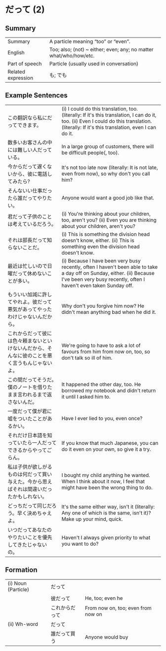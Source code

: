 # だって (2)

## Summary

<table><tr>   <td>Summary</td>   <td>A particle meaning “too” or “even”.</td></tr><tr>   <td>English</td>   <td>Too; also; (not) ~ either; even; any; no matter what/who/how/etc.</td></tr><tr>   <td>Part of speech</td>   <td>Particle (usually used in conversation)</td></tr><tr>   <td>Related expression</td>   <td>も; でも</td></tr></table>

## Example Sentences

<table><tr>   <td>この翻訳なら私にだってできます。</td>   <td>(i) I could do this translation, too. (literally: If it's this translation, I can do it, too. (ii) Even I could do this translation. (literally: If it's this translation, even I can do it.</td></tr><tr>   <td>数多いお客さんの中には難しい人だっている。</td>   <td>In a large group of customers, there will be difficult people(, too).</td></tr><tr>   <td>今からだって遅くないから、彼に電話してみたら?</td>   <td>It's not too late now (literally: It is not late, even from now), so why don't you call him?</td></tr><tr>   <td>そんないい仕事だったら誰だってやりたい。</td>   <td>Anyone would want a good job like that.</td></tr><tr>   <td>君だって子供のことは考えているだろう。</td>   <td>(i) You're thinking about your children, too, aren't you? (ii) Even you are thinking about your children, aren't you?</td></tr><tr>   <td>それは部長だって知らないことだ。</td>   <td>(i) This is something the division head doesn't know, either. (ii) This is something even the division head doesn't know.</td></tr><tr>   <td>最近は忙しいので日曜だって休めないことが多い。</td>   <td>(i) Because I have been very busy recently, often I haven't been able to take a day off on Sunday, either. (ii) Because I've been very busy recently, often I haven't even taken Sunday off.</td></tr><tr>   <td>もういい加減に許してやれよ。彼だって悪気があってやったわけじゃないんだから。</td>   <td>Why don't you forgive him now? He didn't mean anything bad when he did it.</td></tr><tr>   <td>これからだって彼には色々頼まないといけないんだから、そんなに彼のことを悪く言うもんじゃないよ。</td>   <td>We're going to have to ask a lot of favours from him from now on, too, so don't talk so ill of him.</td></tr><tr>   <td>この間だってそうだ。僕のノートを借りたまま言われるまで返さないんだ。</td>   <td>It happened the other day, too. He borrowed my notebook and didn't return it until I asked him to.</td></tr><tr>   <td>一度だって僕が君に嘘をついたことがあるかい。</td>   <td>Have I ever lied to you, even once?</td></tr><tr>   <td>それだけ日本語を知っていたら一人だってできるからやってごらん。</td>   <td>If you know that much Japanese, you can do it even on your own, so give it a try.</td></tr><tr>   <td>私は子供が欲しがるものは何だって買い与えた。今から思えばそれは間違いだったかもしれない。</td>   <td>I bought my child anything he wanted. When I think about it now, I feel that might have been the wrong thing to do.</td></tr><tr>   <td>どっちだって同じだろう。早く決めちゃえよ。</td>   <td>lt's the same either way, isn't it (literally: Any one of which is the same, isn't it)? Make up your mind, quick.</td></tr><tr>   <td>いつだってあなたのやりたいことを優先してきたじゃないの。</td>   <td>Haven't I always given priority to what you want to do?</td></tr></table>

## Formation

<table class="table"><tbody><tr class="tr head"><td class="td"><span class="numbers">(i)</span> <span class="bold">Noun (Particle)</span> </td><td class="td"><span class="concept">だって</span></td><td class="td"></td></tr><tr class="tr"><td class="td"></td><td class="td"><span>彼</span><span class="concept">だって</span></td><td class="td"><span>He, too; even he</span></td></tr><tr class="tr"><td class="td"></td><td class="td"><span>これから</span><span class="concept">だって</span></td><td class="td"><span>From now on, too; even from now on</span></td></tr><tr class="tr head"><td class="td"><span class="numbers">(ii)</span> <span class="bold">Wh-word</span></td><td class="td"><span class="concept">だって</span></td><td class="td"></td></tr><tr class="tr"><td class="td"></td><td class="td"><span>誰</span><span class="concept">だって</span><span>買う</span></td><td class="td"><span>Anyone would buy</span></td></tr></tbody></table>

